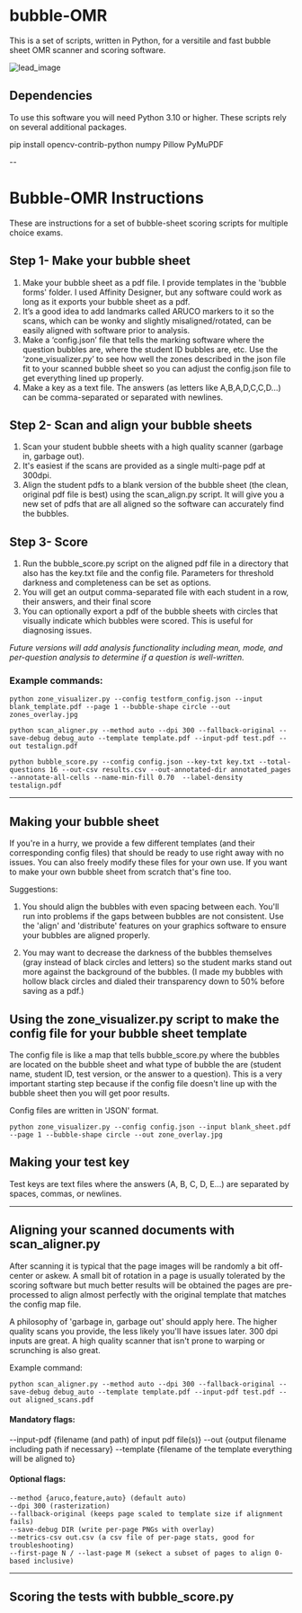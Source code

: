 # bubble-OMR
This is a set of scripts, written in Python, for a versitile and fast bubble sheet OMR scanner and scoring software.

![lead_image](/images/top.png)

## Dependencies
To use this software you will need Python 3.10 or higher.  These scripts rely on several additional packages.

pip install opencv-contrib-python numpy Pillow PyMuPDF

--

# Bubble-OMR Instructions
These are instructions for a set of bubble-sheet scoring scripts for multiple choice exams.

## Step 1- Make your bubble sheet
1.	Make your bubble sheet as a pdf file.  I provide templates in the 'bubble forms' folder.  I used Affinity Designer, but any software could work as long as it exports your bubble sheet as a pdf. 
2.  It’s a good idea to add landmarks called ARUCO markers to it so the scans, which can be wonky and slightly misaligned/rotated, can be easily aligned with software prior to analysis.
2.	Make a ‘config.json’ file that tells the marking software where the question bubbles are, where the student ID bubbles are, etc.  Use the ‘zone_visualizer.py’ to see how well the zones described in the json file fit to your scanned bubble sheet so you can adjust the config.json file to get everything lined up properly.
3.	Make a key as a text file.  The answers (as letters like A,B,A,D,C,C,D...) can be comma-separated or separated with newlines.

## Step 2- Scan and align your bubble sheets
1.	Scan your student bubble sheets with a high quality scanner (garbage in, garbage out).  
2.  It's easiest if the scans are provided as a single multi-page pdf at 300dpi.
2.	Align the student pdfs to a blank version of the bubble sheet (the clean, original pdf file is best) using the scan_align.py script.  It will give you a new set of pdfs that are all aligned so the software can accurately find the bubbles.

## Step 3- Score 
1.	Run the bubble_score.py script on the aligned pdf file in a directory that also has the key.txt file and the config file.  Parameters for threshold darkness and completeness can be set as options.
2.  You will get an output comma-separated file with each student in a row, their answers, and their final score
3.  You can optionally export a pdf of the bubble sheets with circles that visually indicate which bubbles were scored.  This is useful for diagnosing issues.

<i>Future versions will add analysis functionality including mean, mode, and per-question analysis to determine if a question is well-written.</i>

### Example commands:

```
python zone_visualizer.py --config testform_config.json --input blank_template.pdf --page 1 --bubble-shape circle --out zones_overlay.jpg
```

```
python scan_aligner.py --method auto --dpi 300 --fallback-original --save-debug debug_auto --template template.pdf --input-pdf test.pdf --out testalign.pdf
```

```
python bubble_score.py --config config.json --key-txt key.txt --total-questions 16 --out-csv results.csv --out-annotated-dir annotated_pages --annotate-all-cells --name-min-fill 0.70  --label-density testalign.pdf
```

---
## Making your bubble sheet
If you're in a hurry, we provide a few different templates (and their corresponding config files) that should be ready to use right away with no issues.  You can also freely modify these files for your own use.  If you want to make your own bubble sheet from scratch that's fine too.

Suggestions:
1. You should align the bubbles with even spacing between each.  You'll run into problems if the gaps between bubbles are not consistent.   Use the 'align' and 'distribute' features on your graphics software to ensure your bubbles are aligned properly.

2. You may want to decrease the darkness of the bubbles themselves (gray instead of black circles and letters) so the student marks stand out more against the background of the bubbles. (I made my bubbles with hollow black circles and dialed their transparency down to 50% before saving as a pdf.)


## Using the zone_visualizer.py script to make the config file for your bubble sheet template

The config file is like a map that tells bubble_score.py where the bubbles are located on the bubble sheet and what type of bubble the are (student name, student ID, test version, or the answer to a question).  This is a very important starting step because if the config file doesn't line up with the bubble sheet then you will get poor results.  

Config files are written in 'JSON' format.

```python zone_visualizer.py --config config.json --input blank_sheet.pdf --page 1 --bubble-shape circle --out zone_overlay.jpg```


## Making your test key
Test keys are text files where the answers (A, B, C, D, E...) are separated by spaces, commas, or newlines.

---
## Aligning your scanned documents with scan_aligner.py

After scanning it is typical that the page images will be randomly a bit off-center or askew.  A small bit of rotation in a page is usually tolerated by the scoring software but much better results will be obtained the pages are pre-processed to align almost perfectly with the original template that matches the config map file.

A philosophy of 'garbage in, garbage out' should apply here.  The higher quality scans you provide, the less likely you'll have issues later.  300 dpi inputs are great.  A high quality scanner that isn't prone to warping or scrunching is also great.

Example command:
```
python scan_aligner.py --method auto --dpi 300 --fallback-original --save-debug debug_auto --template template.pdf --input-pdf test.pdf --out aligned_scans.pdf
```
#### Mandatory flags:
--input-pdf {filename (and path) of input pdf file(s)}
--out {output filename including path if necessary}
--template {filename of the template everything will be aligned to}

#### Optional flags:
```
--method {aruco,feature,auto} (default auto)
--dpi 300 (rasterization)
--fallback-original (keeps page scaled to template size if alignment fails)
--save-debug DIR (write per-page PNGs with overlay)
--metrics-csv out.csv (a csv file of per-page stats, good for troubleshooting)
--first-page N / --last-page M (sekect a subset of pages to align 0-based inclusive)
```

---
## Scoring the tests with bubble_score.py